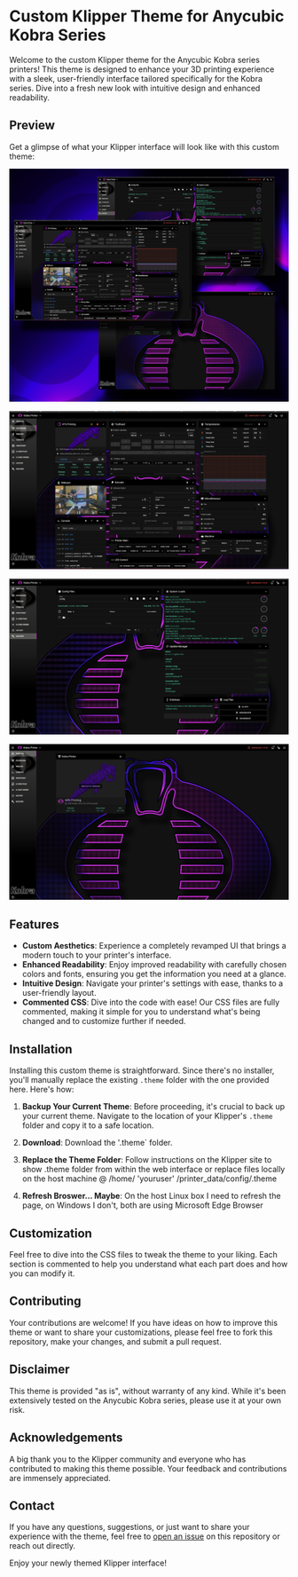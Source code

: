 # Custom Klipper Theme for Anycubic Kobra Series

Welcome to the custom Klipper theme for the Anycubic Kobra series printers! This theme is designed to enhance your 3D printing experience with a sleek, user-friendly interface tailored specifically for the Kobra series. Dive into a fresh new look with intuitive design and enhanced readability.

## Preview

Get a glimpse of what your Klipper interface will look like with this custom theme:

![Klipper Kobra Theme Preview 1](https://github.com/OrloDavid/Kustom-Kobra-Klipper/blob/main/.theme/Preview/Klipper_Kobra_Theme_00.png?raw=true)

![Klipper Kobra Theme Preview 2](https://github.com/OrloDavid/Kustom-Kobra-Klipper/blob/main/.theme/Preview/Klipper_Kobra_Theme_01.png?raw=true)

![Klipper Kobra Theme Preview 3](https://github.com/OrloDavid/Kustom-Kobra-Klipper/blob/main/.theme/Preview/Klipper_Kobra_Theme_02.png?raw=true)

![Klipper Kobra Theme Preview 4](https://github.com/OrloDavid/Kustom-Kobra-Klipper/blob/main/.theme/Preview/Klipper_Kobra_Theme_03.png?raw=true)

## Features

- **Custom Aesthetics**: Experience a completely revamped UI that brings a modern touch to your printer's interface.
- **Enhanced Readability**: Enjoy improved readability with carefully chosen colors and fonts, ensuring you get the information you need at a glance.
- **Intuitive Design**: Navigate your printer's settings with ease, thanks to a user-friendly layout.
- **Commented CSS**: Dive into the code with ease! Our CSS files are fully commented, making it simple for you to understand what's being changed and to customize further if needed.

## Installation

Installing this custom theme is straightforward. Since there's no installer, you'll manually replace the existing `.theme` folder with the one provided here. Here's how:

1. **Backup Your Current Theme**: Before proceeding, it's crucial to back up your current theme. Navigate to the location of your Klipper's `.theme` folder and copy it to a safe location.

2. **Download**: Download the '.theme` folder.

3. **Replace the Theme Folder**: Follow instructions on the Klipper site to show .theme folder from within the web interface or replace files locally on the host machine @ /home/ 'youruser' /printer_data/config/.theme

4. **Refresh Broswer... Maybe**: On the host Linux box I need to refresh the page, on Windows I don't, both are using Microsoft Edge Browser

## Customization

Feel free to dive into the CSS files to tweak the theme to your liking. Each section is commented to help you understand what each part does and how you can modify it.

## Contributing

Your contributions are welcome! If you have ideas on how to improve this theme or want to share your customizations, please feel free to fork this repository, make your changes, and submit a pull request.

## Disclaimer

This theme is provided "as is", without warranty of any kind. While it's been extensively tested on the Anycubic Kobra series, please use it at your own risk.

## Acknowledgements

A big thank you to the Klipper community and everyone who has contributed to making this theme possible. Your feedback and contributions are immensely appreciated.

## Contact

If you have any questions, suggestions, or just want to share your experience with the theme, feel free to [open an issue](#) on this repository or reach out directly.

Enjoy your newly themed Klipper interface!
